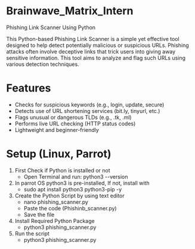 # Brainwave_Matrix_Intern
Phishing Link Scanner Using Python

This Python-based Phishing Link Scanner is a simple yet effective tool designed to help detect potentially malicious or suspicious URLs. Phishing attacks often involve deceptive links that trick users into giving away sensitive information. This tool aims to analyze and flag such URLs using various detection techniques.

# Features
- Checks for suspicious keywords (e.g., login, update, secure)
- Detects use of URL shortening services (bit.ly, tinyurl, etc.)
- Flags unusual or dangerous TLDs (e.g., .tk, .ml)
- Performs live URL checking (HTTP status codes)
- Lightweight and beginner-friendly


# Setup (Linux, Parrot)
1. First Check if Python is installed or not
   - Open Terminal and run:  python3 --version
2. In parrot OS  python3 is pre-installed, If not, install with
   - sudo apt install python3 python3-pip -y
3. Create the Python Script by using text editor
   - nano phishing_scanner.py
   - Paste the code (Phishinb_scanner.py)
   - Save the file
4. Install Required Python Package
   - python3 phishing_scanner.py
5. Run the script
   - python3 phishing_scanner.py



